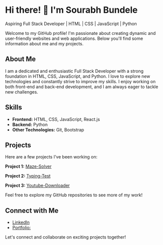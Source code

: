 # Hi there! 👋 I'm Sourabh Bundele

Aspiring Full Stack Developer | HTML | CSS | JavaScript | Python

Welcome to my GitHub profile! I'm passionate about creating dynamic and user-friendly websites and web applications. Below you'll find some information about me and my projects.

## About Me

I am a dedicated and enthusiastic Full Stack Developer with a strong foundation in HTML, CSS, JavaScript, and Python. I love to explore new technologies and constantly strive to improve my skills. I enjoy working on both front-end and back-end development, and I am always eager to tackle new challenges.

## Skills

- **Frontend:** HTML, CSS, JavaScript, React.js
- **Backend:** Python
- **Other Technologies:** Git, Bootstrap

## Projects

Here are a few projects I've been working on:

**Project 1:** [Maze-Solver](https://github.com/SBundele/Maze_Solver)

**Project 2:** [Typing-Test](https://github.com/SBundele/Typing_Master)

**Project 3:** [Youtube-Downloader](https://github.com/SBundele/Youtube_Music_Downloader)

Feel free to explore my GitHub repositories to see more of my work!

## Connect with Me

- [LinkedIn](https://www.linkedin.com/in/sourabh-bundele/)
- [Portfolio:](https://sourabh0318-portfolio.netlify.app/)

Let's connect and collaborate on exciting projects together!
